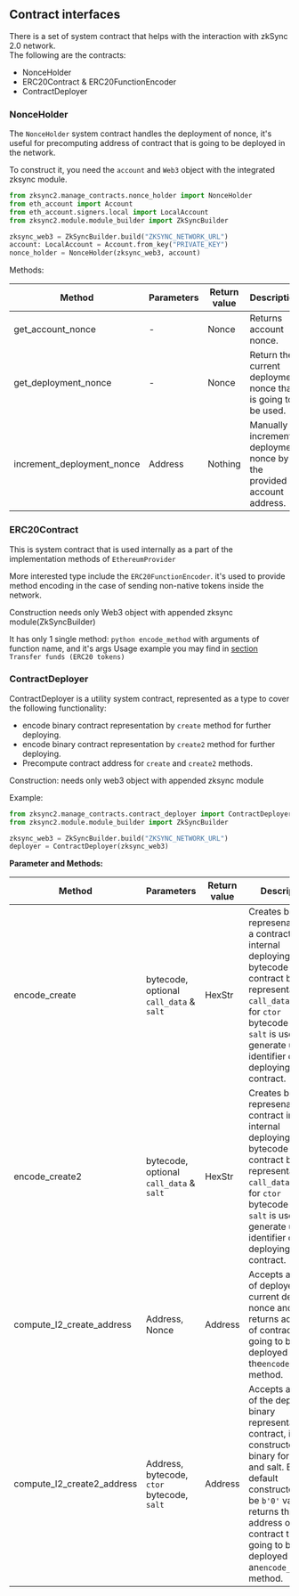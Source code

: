 
## Contract interfaces

There is a set of system contract that helps with the interaction with zkSync 2.0 network.<br>
The following are the contracts:

* NonceHolder
* ERC20Contract & ERC20FunctionEncoder
* ContractDeployer

<TocHeader />
<TOC class="table-of-contents" :include-level="[2,3]" />

### NonceHolder

The `NonceHolder` system contract handles the deployment of nonce, it's useful for precomputing address of contract that is going to be deployed in the network.<br>

To construct it, you need the `account` and `Web3` object with the integrated zksync module.

```python
from zksync2.manage_contracts.nonce_holder import NonceHolder
from eth_account import Account
from eth_account.signers.local import LocalAccount
from zksync2.module.module_builder import ZkSyncBuilder

zksync_web3 = ZkSyncBuilder.build("ZKSYNC_NETWORK_URL")
account: LocalAccount = Account.from_key("PRIVATE_KEY")
nonce_holder = NonceHolder(zksync_web3, account)
```

Methods:

|  Method | Parameters | Return value |Description |
|---------|------------|--------------|------------|
|get_account_nonce | - | Nonce | Returns account nonce. |
|get_deployment_nonce | - | Nonce | Return the current deployment nonce that is going to be used. |
|increment_deployment_nonce| Address | Nothing | Manually increments deployment nonce by the provided account address. | 


### ERC20Contract

This is system contract that is used internally as a part of the implementation methods of `EthereumProvider`<br>

More interested type include the `ERC20FunctionEncoder`. it's used to provide method encoding in the case of sending non-native tokens inside the network.

Construction needs only Web3 object with appended zksync module(ZkSyncBuilder)

It has only 1 single method: `python encode_method` with arguments of function name, and it's args
Usage example you may find in [section](#examples) `Transfer funds (ERC20 tokens)`   


### ContractDeployer

ContractDeployer is a utility system contract, represented as a type to cover the following functionality:

* encode binary contract representation by `create` method for further deploying.
* encode binary contract representation by `create2` method for further deploying.
* Precompute contract address for `create` and `create2` methods.

Construction: needs only web3 object with appended zksync module


Example:
```python
from zksync2.manage_contracts.contract_deployer import ContractDeployer
from zksync2.module.module_builder import ZkSyncBuilder

zksync_web3 = ZkSyncBuilder.build("ZKSYNC_NETWORK_URL")
deployer = ContractDeployer(zksync_web3)
```

**Parameter and Methods:**

| Method                    | Parameters                                  | Return value | Description                                                                                                                                                                                                                                          |
|---------------------------|---------------------------------------------|--------------|------------------------------------------------------------------------------------------------------------------------------------------------------------------------------------------------------------------------------------------------------|
| encode_create             | bytecode, optional `call_data` & `salt`     | HexStr  | Creates binary represenation of a contract in an internal deploying format.<br/> bytecode - contract binary representation, `call_data` is used for `ctor` bytecode only, `salt` is used to generate unique identifier of deploying contract.                                         |
| encode_create2            | bytecode, optional `call_data` & `salt`     | HexStr  | Creates binary represenation of contract in an internal deploying format.<br/> bytecode - contract binary representation, `call_data` is used for `ctor` bytecode only, `salt` is used to generate unique identifier of deploying contract.                     |
 | compute_l2_create_address | Address, Nonce                              | Address | Accepts address of deployer and current deployed nonce and returns address of contract that is going to be deployed by the`encode_create` method.                                                                                                        |
| compute_l2_create2_address | Address, bytecode, `ctor` bytecode, `salt` | Address | Accepts address of the deployer, binary representation of contract, it's constructor in binary format and salt. By default constructor can be `b'0'` value. It returns the address of the contract that is going to be deployed by an`encode_create2` method. |

